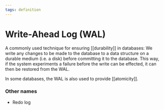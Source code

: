 ```yaml
---
tags: definition
---
```


# Write-Ahead Log (WAL)
A commonly used technique for ensuring [[durability]] in databases: We write any changes to be made to the database to a data structure on a durable medium (i.e. a disk) before committing it to the database. This way, if the system experiments a failure before the write can be effected, it can then be restored from the WAL.

In some databases, the WAL is also used to provide [[atomicity]].

### Other names
* Redo log
